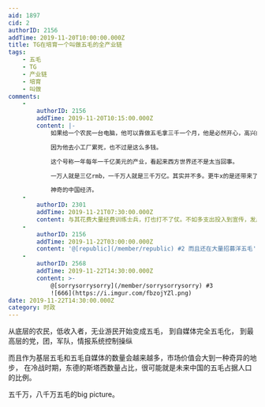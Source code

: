 ```yaml
---
aid: 1897
cid: 2
authorID: 2156
addTime: 2019-11-20T10:00:00.000Z
title: TG在培育一个叫做五毛的全产业链
tags:
    - 五毛
    - TG
    - 产业链
    - 培育
    - 叫做
comments:
    -
        authorID: 2156
        addTime: 2019-11-20T10:15:00.000Z
        content: |-
            如果给一个农民一台电脑，他可以靠做五毛拿三千一个月，他是必然开心，高兴的，然后干的很带劲。

            因为他去小工厂累死，也不过是这么多钱。

            这个号称一年每年一千亿美元的产业，看起来西方世界还不是太当回事。

            一万人就是三亿rmb，一千万人就是三千万亿。其实并不多。更牛x的是还带来了大量的流量经济驱动。

            神奇的中国经济。
    -
        authorID: 2301
        addTime: 2019-11-21T07:30:00.000Z
        content: 与其花费大量经费训练士兵，打也打不了仗。不如多支出投入到宣传，发展全民红卫兵。
    -
        authorID: 2156
        addTime: 2019-11-22T03:00:00.000Z
        content: '@[republic](/member/republic) #2 而且还在大量招募洋五毛'
    -
        authorID: 2568
        addTime: 2019-11-22T14:30:00.000Z
        content: >-
            @[sorrysorrysorry](/member/sorrysorrysorry) #3
            ![666](https://i.imgur.com/fbzojYZl.png)
date: 2019-11-22T14:30:00.000Z
category: 时政
---
```


从底层的农民，低收入者，无业游民开始变成五毛， 到自媒体完全五毛化， 到最高层的党，团，军队，情报系统控制操纵

而且作为基层五毛和五毛自媒体的数量会越来越多，市场价值会大到一种奇异的地步， 在冷战时期，东德的斯塔西数量占比，很可能就是未来中国的五毛占据人口的比例。

五千万，八千万五毛的big picture。
